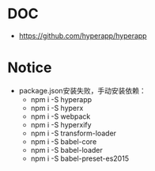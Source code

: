 # DOC
- https://github.com/hyperapp/hyperapp

# Notice
- package.json安装失败，手动安装依赖：
    - npm i -S hyperapp
    - npm i -S hyperx
    - npm i -S webpack
    - npm i -S hyperxify
    - npm i -S transform-loader
    - npm i -S babel-core
    - npm i -S babel-loader
    - npm i -S babel-preset-es2015
